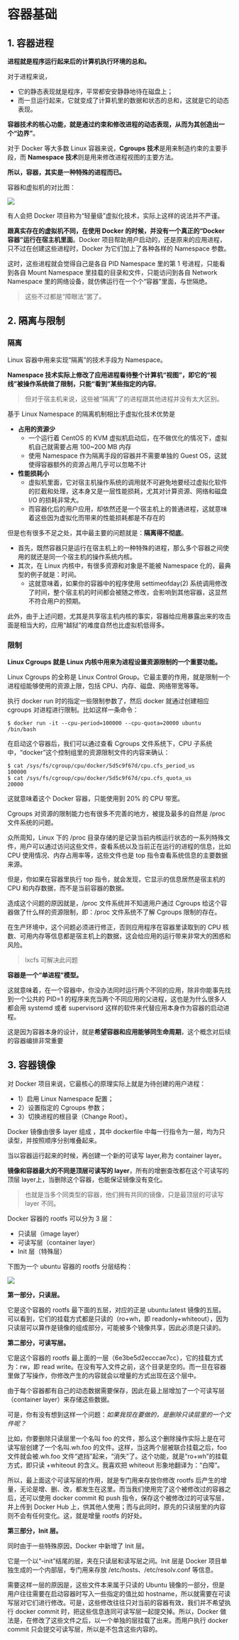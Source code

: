  # 容器基础

## 1. 容器进程

**进程就是程序运行起来后的计算机执行环境的总和。**

对于进程来说，

* 它的静态表现就是程序，平常都安安静静地待在磁盘上；
* 而一旦运行起来，它就变成了计算机里的数据和状态的总和，这就是它的动态表现。

**容器技术的核心功能，就是通过约束和修改进程的动态表现，从而为其创造出一个“边界”**。

对于 Docker 等大多数 Linux 容器来说，**Cgroups 技术**是用来制造约束的主要手段，而 **Namespace 技术**则是用来修改进程视图的主要方法。



**所以，容器，其实是一种特殊的进程而已。**



容器和虚拟机的对比图：

![](assets/虚拟机和容器.webp)

有人会把 Docker 项目称为“轻量级”虚拟化技术，实际上这样的说法并不严谨。

**跟真实存在的虚拟机不同，在使用 Docker 的时候，并没有一个真正的“Docker 容器”运行在宿主机里面**。Docker 项目帮助用户启动的，还是原来的应用进程，只不过在创建这些进程时，Docker 为它们加上了各种各样的 Namespace 参数。

这时，这些进程就会觉得自己是各自 PID Namespace 里的第 1 号进程，只能看到各自 Mount Namespace 里挂载的目录和文件，只能访问到各自 Network Namespace 里的网络设备，就仿佛运行在一个个“容器”里面，与世隔绝。

> 这些不过都是“障眼法”罢了。



## 2. 隔离与限制

### 隔离

 Linux 容器中用来实现“隔离”的技术手段为 Namespace。

**Namespace 技术实际上修改了应用进程看待整个计算机“视图”，即它的“视线”被操作系统做了限制，只能“看到”某些指定的内容**。

> 但对于宿主机来说，这些被“隔离”了的进程跟其他进程并没有太大区别。

基于 Linux Namespace 的隔离机制相比于虚拟化技术优势是

* **占用的资源少**
  * 一个运行着 CentOS 的 KVM 虚拟机启动后，在不做优化的情况下，虚拟机自己就需要占用 100~200  MB 内存
  * 使用 Namespace 作为隔离手段的容器并不需要单独的 Guest OS，这就使得容器额外的资源占用几乎可以忽略不计
* **性能损耗小**
  * 虚拟机里面，它对宿主机操作系统的调用就不可避免地要经过虚拟化软件的拦截和处理，这本身又是一层性能损耗，尤其对计算资源、网络和磁盘 I/O 的损耗非常大。
  * 而容器化后的用户应用，却依然还是一个宿主机上的普通进程，这就意味着这些因为虚拟化而带来的性能损耗都是不存在的

但是也有很多不足之处，其中最主要的问题就是：**隔离得不彻底**。

* 首先，既然容器只是运行在宿主机上的一种特殊的进程，那么多个容器之间使用的就还是同一个宿主机的操作系统内核。
* 其次，在 Linux 内核中，有很多资源和对象是不能被 Namespace 化的，最典型的例子就是：时间。
  * 这就意味着，如果你的容器中的程序使用 settimeofday(2) 系统调用修改了时间，整个宿主机的时间都会被随之修改，会影响到其他容器，这显然不符合用户的预期。

此外，由于上述问题，尤其是共享宿主机内核的事实，容器给应用暴露出来的攻击面是相当大的，应用“越狱”的难度自然也比虚拟机低得多。



### 限制

**Linux Cgroups 就是 Linux 内核中用来为进程设置资源限制的一个重要功能。**

Linux Cgroups 的全称是 Linux Control Group。它最主要的作用，就是限制一个进程组能够使用的资源上限，包括 CPU、内存、磁盘、网络带宽等等。

执行 docker run 时的指定一些限制参数了，然后 docker 就通过创建相应 cgroups 对进程进行限制。比如这样一条命令：

```shell
$ docker run -it --cpu-period=100000 --cpu-quota=20000 ubuntu /bin/bash
```

在启动这个容器后，我们可以通过查看 Cgroups 文件系统下，CPU 子系统中，“docker”这个控制组里的资源限制文件的内容来确认：

```shell
$ cat /sys/fs/cgroup/cpu/docker/5d5c9f67d/cpu.cfs_period_us 
100000
$ cat /sys/fs/cgroup/cpu/docker/5d5c9f67d/cpu.cfs_quota_us 
20000
```

这就意味着这个 Docker 容器，只能使用到 20% 的 CPU 带宽。



Cgroups 对资源的限制能力也有很多不完善的地方，被提及最多的自然是 /proc 文件系统的问题。

众所周知，Linux 下的 /proc 目录存储的是记录当前内核运行状态的一系列特殊文件，用户可以通过访问这些文件，查看系统以及当前正在运行的进程的信息，比如 CPU 使用情况、内存占用率等，这些文件也是 top 指令查看系统信息的主要数据来源。

但是，你如果在容器里执行 top 指令，就会发现，它显示的信息居然是宿主机的 CPU 和内存数据，而不是当前容器的数据。

造成这个问题的原因就是，/proc 文件系统并不知道用户通过 Cgroups 给这个容器做了什么样的资源限制，即：/proc 文件系统不了解 Cgroups 限制的存在。

在生产环境中，这个问题必须进行修正，否则应用程序在容器里读取到的 CPU 核数、可用内存等信息都是宿主机上的数据，这会给应用的运行带来非常大的困惑和风险。

> lxcfs 可解决此问题



**容器是一个“单进程”模型。**

这就意味着，在一个容器中，你没办法同时运行两个不同的应用，除非你能事先找到一个公共的 PID=1 的程序来充当两个不同应用的父进程，这也是为什么很多人都会用 systemd 或者 supervisord 这样的软件来代替应用本身作为容器的启动进程。

这是因为容器本身的设计，就是**希望容器和应用能够同生命周期**，这个概念对后续的容器编排非常重要



## 3. 容器镜像

对 Docker 项目来说，它最核心的原理实际上就是为待创建的用户进程：

* 1）启用 Linux Namespace 配置；
* 2）设置指定的 Cgroups 参数；
* 3）切换进程的根目录（Change Root）。



Docker 镜像由很多 layer 组成 ，其中 dockerfile 中每一行指令为一层，均为只读型，并按照顺序分别堆叠起来。

当以容器运行起来的时候，再创建一个新的可读写 layer,称为 container layer。

**镜像和容器最大的不同是顶层可读写的 layer**，所有的增删查改都在这个可读写的顶层 layer上，当删除这个容器，也能保证镜像没有变化。

> 也就是当多个同类型的容器，他们拥有共同的镜像，只是最顶层的可读写 layer 不同。



Docker 容器的 rootfs 可以分为 3 层：

* 只读层（image layer）
* 可读写层（container layer）
* Init 层（特殊层）

下图为一个 ubuntu 容器的 rootfs 分层结构：

![](D:\Home\17x\Projects\daily-notes\CloudNative\Docker\assets\docker-rootfs.png)



**第一部分，只读层。**

它是这个容器的 rootfs 最下面的五层，对应的正是 ubuntu:latest 镜像的五层。可以看到，它们的挂载方式都是只读的（ro+wh，即 readonly+whiteout），因为只读层可以算作是镜像的组成部分，可能被多个镜像共享，因此必须是只读的。



**第二部分，可读写层。**

它是这个容器的 rootfs 最上面的一层（6e3be5d2ecccae7cc），它的挂载方式为：rw，即 read write。在没有写入文件之前，这个目录是空的。而一旦在容器里做了写操作，你修改产生的内容就会以增量的方式出现在这个层中。

由于每个容器都有自己的动态数据需要保存，因此在最上层增加了一个可读写层（container layer）来存储这些数据。

可是，你有没有想到这样一个问题：*如果我现在要做的，是删除只读层里的一个文件呢？*

比如，你要删除只读层里一个名叫 foo 的文件，那么这个删除操作实际上是在可读写层创建了一个名叫.wh.foo 的文件。这样，当这两个层被联合挂载之后，foo 文件就会被.wh.foo 文件“遮挡”起来，“消失”了。这个功能，就是“ro+wh”的挂载方式，即只读 +whiteout 的含义。我喜欢把 whiteout 形象地翻译为：“白障”。

所以，最上面这个可读写层的作用，就是专门用来存放你修改 rootfs 后产生的增量，无论是增、删、改，都发生在这里。而当我们使用完了这个被修改过的容器之后，还可以使用 docker commit 和 push 指令，保存这个被修改过的可读写层，并上传到 Docker Hub 上，供其他人使用；而与此同时，原先的只读层里的内容则不会有任何变化。这，就是增量 rootfs 的好处。



**第三部分，Init 层。**

同时由于一些特殊原因，Docker 中新增了 Init 层。

它是一个以“-init”结尾的层，夹在只读层和读写层之间。Init 层是 Docker 项目单独生成的一个内部层，专门用来存放 /etc/hosts、/etc/resolv.conf 等信息。

需要这样一层的原因是，这些文件本来属于只读的 Ubuntu 镜像的一部分，但是用户往往需要在启动容器时写入一些指定的值比如 hostname，所以就需要在可读写层对它们进行修改。可是，这些修改往往只对当前的容器有效，我们并不希望执行 docker commit 时，把这些信息连同可读写层一起提交掉。所以，Docker 做法是，在修改了这些文件之后，以一个单独的层挂载了出来。而用户执行 docker commit 只会提交可读写层，所以是不包含这些内容的。
